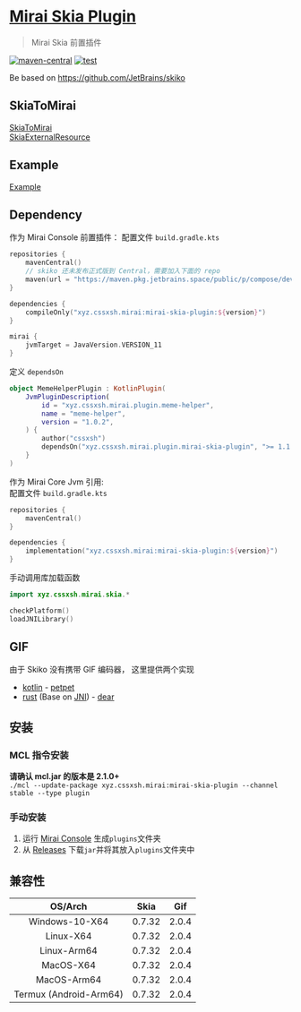 # [Mirai Skia Plugin](https://github.com/cssxsh/mirai-skia-plugin)

> Mirai Skia 前置插件

[![maven-central](https://img.shields.io/maven-central/v/xyz.cssxsh.mirai/mirai-skia-plugin)](https://search.maven.org/artifact/xyz.cssxsh.mirai/mirai-skia-plugin)
[![test](https://github.com/cssxsh/mirai-skia-plugin/actions/workflows/test.yml/badge.svg)](https://github.com/cssxsh/mirai-skia-plugin/actions/workflows/test.yml)

Be based on <https://github.com/JetBrains/skiko>

## SkiaToMirai

[SkiaToMirai](src/main/kotlin/xyz/cssxsh/mirai/skia/SkiaToMirai.kt)  
[SkiaExternalResource](src/main/kotlin/xyz/cssxsh/mirai/skia/SkiaExternalResource.kt)  

## Example

[Example](src/main/kotlin/xyz/cssxsh/skia/Example.kt)

## Dependency

作为 Mirai Console 前置插件： 
配置文件 `build.gradle.kts`
```kotlin
repositories {
    mavenCentral()
    // skiko 还未发布正式版到 Central，需要加入下面的 repo
    maven(url = "https://maven.pkg.jetbrains.space/public/p/compose/dev")
}

dependencies {
    compileOnly("xyz.cssxsh.mirai:mirai-skia-plugin:${version}")
}

mirai {
    jvmTarget = JavaVersion.VERSION_11
}
```
定义 `dependsOn`
```kotlin
object MemeHelperPlugin : KotlinPlugin(
    JvmPluginDescription(
        id = "xyz.cssxsh.mirai.plugin.meme-helper",
        name = "meme-helper",
        version = "1.0.2",
    ) {
        author("cssxsh")
        dependsOn("xyz.cssxsh.mirai.plugin.mirai-skia-plugin", ">= 1.1.0", false)
    }
)
```

作为 Mirai Core Jvm 引用:  
配置文件 `build.gradle.kts`
```kotlin
repositories {
    mavenCentral()
}

dependencies {
    implementation("xyz.cssxsh.mirai:mirai-skia-plugin:${version}")
}
```
手动调用库加载函数
```kotlin
import xyz.cssxsh.mirai.skia.*

checkPlatform()
loadJNILibrary()
```

## GIF

由于 Skiko 没有携带 GIF 编码器，
这里提供两个实现
* [kotlin](src/main/kotlin/xyz/cssxsh/skia/gif) - [petpet](src/main/kotlin/xyz/cssxsh/skia/Example.kt)
* [rust](src/main/kotlin/xyz/cssxsh/gif) (Base on [JNI](https://github.com/cssxsh/gif-jni)) - [dear](src/main/kotlin/xyz/cssxsh/skia/Example.kt)

## 安装

### MCL 指令安装

**请确认 mcl.jar 的版本是 2.1.0+**  
`./mcl --update-package xyz.cssxsh.mirai:mirai-skia-plugin --channel stable --type plugin`

### 手动安装

1. 运行 [Mirai Console](https://github.com/mamoe/mirai-console) 生成`plugins`文件夹
2. 从 [Releases](https://github.com/cssxsh/mirai-skia-plugin/releases) 下载`jar`并将其放入`plugins`文件夹中

## 兼容性

|        OS/Arch         |  Skia  |  Gif  |
|:----------------------:|:------:|:-----:|
|     Windows-10-X64     | 0.7.32 | 2.0.4 |
|       Linux-X64        | 0.7.32 | 2.0.4 |
|      Linux-Arm64       | 0.7.32 | 2.0.4 |
|       MacOS-X64        | 0.7.32 | 2.0.4 |
|      MacOS-Arm64       | 0.7.32 | 2.0.4 |
| Termux (Android-Arm64) | 0.7.32 | 2.0.4 |